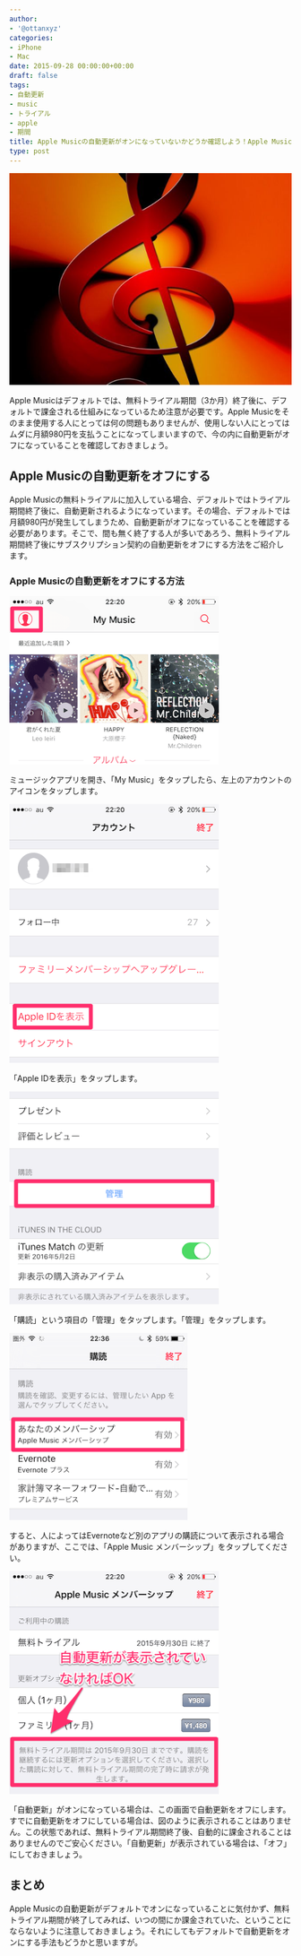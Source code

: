 ```yaml
---
author:
- '@ottanxyz'
categories:
- iPhone
- Mac
date: 2015-09-28 00:00:00+00:00
draft: false
tags:
- 自動更新
- music
- トライアル
- apple
- 期間
title: Apple Musicの自動更新がオンになっていないかどうか確認しよう！Apple Musicの自動更新をオフにする方法
type: post
---
```


![](150928-56093fa75600d.jpg)

Apple Musicはデフォルトでは、無料トライアル期間（3か月）終了後に、デフォルトで課金される仕組みになっているため注意が必要です。Apple Musicをそのまま使用する人にとっては何の問題もありませんが、使用しない人にとってはムダに月額980円を支払うことになってしまいますので、今の内に自動更新がオフになっていることを確認しておきましょう。

## Apple Musicの自動更新をオフにする

Apple Musicの無料トライアルに加入している場合、デフォルトではトライアル期間終了後に、自動更新されるようになっています。その場合、デフォルトでは月額980円が発生してしまうため、自動更新がオフになっていることを確認する必要があります。そこで、間も無く終了する人が多いであろう、無料トライアル期間終了後にサブスクリプション契約の自動更新をオフにする方法をご紹介します。

### Apple Musicの自動更新をオフにする方法

![](150928-56093fa8bad68.png)

ミュージックアプリを開き、「My Music」をタップしたら、左上のアカウントのアイコンをタップします。

![](150928-56093faa7c964.png)

「Apple IDを表示」をタップします。

![](150928-56093fac0e3da.png)

「購読」という項目の「管理」をタップします。「管理」をタップします。

![](150928-56094387cfbc1.png)

すると、人によってはEvernoteなど別のアプリの購読について表示される場合がありますが、ここでは、「Apple Music メンバーシップ」をタップしてください。

![](150928-56093fae3ddb1.png)

「自動更新」がオンになっている場合は、この画面で自動更新をオフにします。すでに自動更新をオフにしている場合は、図のように表示されることはありません。この状態であれば、無料トライアル期間終了後、自動的に課金されることはありませんのでご安心ください。「自動更新」が表示されている場合は、「オフ」にしておきましょう。

## まとめ

Apple Musicの自動更新がデフォルトでオンになっていることに気付かず、無料トライアル期間が終了してみれば、いつの間にか課金されていた、ということにならないように注意しておきましょう。それにしてもデフォルトで自動更新をオンにする手法もどうかと思いますが。

